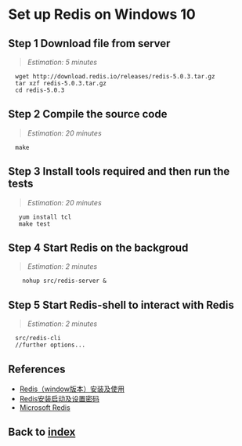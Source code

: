 # Set up Redis on Windows 10
## Step 1 Download file from server
> _Estimation: 5 minutes_

```shell
  wget http://download.redis.io/releases/redis-5.0.3.tar.gz
  tar xzf redis-5.0.3.tar.gz
  cd redis-5.0.3
```

## Step 2 Compile the source code
> _Estimation: 20 minutes_

```shell
  make
```

## Step 3 Install tools required and then run the tests
> _Estimation: 20 minutes_

```shell
   yum install tcl
   make test
```

## Step 4 Start Redis on the backgroud
> _Estimation: 2 minutes_

```shell
    nohup src/redis-server &
```

## Step 5 Start Redis-shell to interact with Redis
> _Estimation: 2 minutes_

```
  src/redis-cli
  //further options...
```

## References
- [Redis（window版本）安装及使用](https://blog.csdn.net/qq_32444825/article/details/80718650)
- [Redis安装启动及设置密码<windows>](https://www.cnblogs.com/springlight/p/6288902.html)
- [Microsoft Redis](https://github.com/MicrosoftArchive/redis/releases)

## Back to [index](./index.md)

